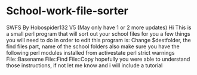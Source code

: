 # School-work-file-sorter
SWFS By Hobospider132 V5 (May only have 1 or 2 more updates)
Hi
This is a small perl program that will sort out your school files for you
a few things you will need to do in order to edit this program is:
Change $destfolder, the find files part, name of the school folders 
also make sure you have the following perl modules installed from activestate perl
strict
warnings
File::Basename
File::Find
File::Copy
hopefully you were able to understand those instructions, if not let me know and i will include a tutorial 


